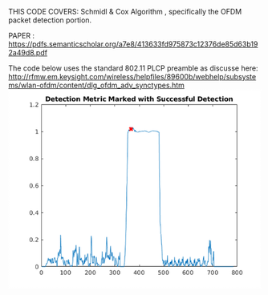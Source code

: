 THIS CODE COVERS: Schmidl & Cox Algorithm , specifically the OFDM packet detection portion.

PAPER : https://pdfs.semanticscholar.org/a7e8/413633fd975873c12376de85d63b192a49d8.pdf

The code below uses the standard 802.11 PLCP preamble as discusse here: 
http://rfmw.em.keysight.com/wireless/helpfiles/89600b/webhelp/subsystems/wlan-ofdm/content/dlg_ofdm_adv_synctypes.htm
<img src="https://github.com/spetca/Signal-Processing/blob/master/MATLAB/OFDM%20Symbol%20Detection/imgs/img1.png?sanitize=true&raw=true" />
